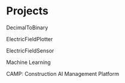 # Projects

DecimalToBinary

ElectricFieldPlotter

ElectricFieldSensor

Machine Learning

CAMP: Construction AI Management Platform
